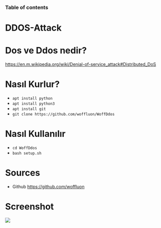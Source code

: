 ### Table of contents

# DDOS-Attack

# Dos ve Ddos nedir?
https://en.m.wikipedia.org/wiki/Denial-of-service_attack#Distributed_DoS

# Nasıl Kurlur?
* ```apt install python```
* ```apt install python3```
* ```apt install git```
* ```git clone https://github.com/woffluon/WoffDdos```

# Nasıl Kullanılır
* ```cd WoffDdos```
* ```bash setup.sh```

# Sources
 * Github https://github.com/woffluon

# Screenshot

![](https://raw.githubusercontent.com/woffluon/WoffDdos/master/Screenshot.jpg)
